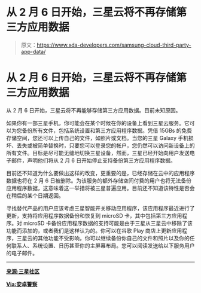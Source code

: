 # 从 2 月 6 日开始，三星云将不再存储第三方应用数据

> 原文：<https://www.xda-developers.com/samsung-cloud-third-party-app-data/>

# 从 2 月 6 日开始，三星云将不再存储第三方应用数据

从 2 月 6 日开始，三星云将不再能够存储第三方应用数据。目前未知原因。

如果你有一部三星手机，你可能会在某个时候在你的设备上看到三星云服务。它可以为您备份所有文件，包括系统设置和第三方应用程序数据。凭借 15GBs 的免费存储空间，您还可以上传自己的文件，如照片或文档。当您的三星 Galaxy 手机损坏、丢失或被简单替换时，只要您可以登录您的帐户，您仍然可以访问新设备上的所有文件。目标是尽可能无缝地切换三星设备，然而，三星已经开始向用户发送电子邮件，声明他们将从 2 月 6 日开始停止支持备份第三方应用程序数据。

目前还不知道为什么要做出这样的改变，更重要的是，已经存储在云中的应用程序数据也将在 2 月 6 日被删除。为该服务的额外存储空间付费的用户也将无法备份应用程序数据，这意味着这一举措将被三星普遍应用。目前还不知道该特性是否会在稍后的某个日期返回。

寻找替代产品的用户应该考虑三星智能开关移动应用程序，该应用程序最近进行了更新，支持将应用程序数据备份和恢复到 microSD 卡，其中包括第三方应用程序。对 microSD 卡备份应用程序数据的支持可能是由于三星从三星云中移除了该功能而添加的，或者我们是这样认为的。你可以在谷歌 Play 商店上更新应用程序，三星云的其他功能不受影响，你可以继续备份你自己的文件和照片以及你的任何联系人、系统设置、日历甚至你的主屏幕布局。您可以阅读发送给以下服务用户的电子邮件。

* * *

[**来源:三星社区**](https://eu.community.samsung.com/t5/Smartphones-Tablets-Wearables/Samsung-Cloud-Service-Policy-Changes/td-p/369711)

[**Via:安卓警察**](http://www.androidpolice.com/2018/01/19/samsung-cloud-no-longer-supports-third-party-app-backups-user-data-deleted-february-2018/)